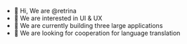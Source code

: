 - 👋 Hi, We are @retrina
- 👀 We are interested in UI & UX
- 🌱 We are currently building three large applications
- 💞️ We are looking for cooperation for language translation


<!---
retrina/retrina is a ✨ special ✨ repository because its `README.md` (this file) appears on your GitHub profile.
You can click the Preview link to take a look at your changes.
--->
